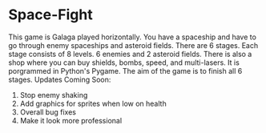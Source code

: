 # Space-Fight
This game is Galaga played horizontally. You have a spaceship and have to go through enemy spaceships and asteroid fields. There are 6 stages. Each stage consists of 8 levels. 6 enemies and 2 asteroid fields. There is also a shop where you can buy shields, bombs, speed, and multi-lasers. It is porgrammed in Python's Pygame. The aim of the game is to finish all 6 stages.
Updates Coming Soon:
1. Stop enemy shaking
2. Add graphics for sprites when low on health
3. Overall bug fixes
4. Make it look more professional
